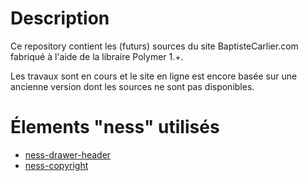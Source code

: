 # Description
Ce repository contient les (futurs) sources du site BaptisteCarlier.com fabriqué à l'aide de la libraire Polymer 1.+.

Les travaux sont en cours et le site en ligne est encore basée sur une ancienne version dont les sources ne sont pas disponibles.

# Élements "ness" utilisés
- [ness-drawer-header](https://github.com/BapNesS/ness-drawer-header)
- [ness-copyright](https://github.com/BapNesS/ness-copyright)